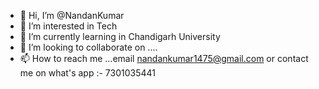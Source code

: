 - 👋 Hi, I’m @NandanKumar
- 👀 I’m interested in Tech
- 🌱 I’m currently learning in Chandigarh University
- 💞️ I’m looking to collaborate on ....
- 📫 How to reach me ...email nandankumar1475@gmail.com or contact me on what's app :- 7301035441

<!---
NandanKumar1475/NandanKumar1475 is a ✨ special ✨ repository because its `README.md` (this file) appears on your GitHub profile.
You can click the Preview link to take a look at your changes.
--->
